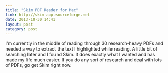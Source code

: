 ```yaml
---
title: "Skim PDF Reader for Mac"
link: http://skim-app.sourceforge.net
date: 2013-10-30 14:41
layout: post
category: post
---
```

I'm currently in the middle of reading through 30 research-heavy PDFs and needed a way to extract the text I highlighted while reading. A little bit of searching later and I found Skim. It does exactly what I wanted and has made my life much easier. If you do any sort of research and deal with lots of PDFs, go get Skim right now.